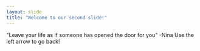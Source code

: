 ```yaml
---
layout: slide
title: "Welcome to our second slide!"
---
```

"Leave your life as if someone has opened  the door for you" -Nina
Use the left arrow to go back!
